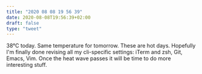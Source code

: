 ```yaml
---
title: "2020 08 08 19 56 39"
date: 2020-08-08T19:56:39+02:00
draft: false
type: "tweet"
---
```


38°C today. Same temperature for tomorrow. These are hot days. Hopefully I'm finally done revising all my cli-specific settings: iTerm and zsh, Git, Emacs, Vim. Once the heat wave passes it will be time to do more interesting stuff.
